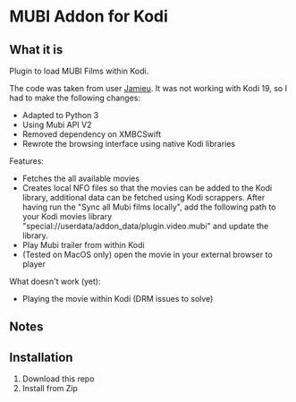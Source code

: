 # MUBI Addon for Kodi

## What it is
Plugin to load MUBI Films within Kodi.

The code was taken from user [Jamieu](https://github.com/jamieu/plugin.video.mubi). It was not working with Kodi 19, so I had to make the following changes:

- Adapted to Python 3
- Using Mubi API V2
- Removed dependency on XMBCSwift
- Rewrote the browsing interface using native Kodi libraries

Features:

- Fetches the all available movies
- Creates local NFO files so that the movies can be added to the Kodi library, additional data can be fetched using Kodi scrappers. After having run the "Sync all Mubi films locally", add the following path to your Kodi movies library "special://userdata/addon_data/plugin.video.mubi" and update the library.
- Play Mubi trailer from within Kodi
- (Tested on MacOS only) open the movie in your external browser to player



What doesn't work (yet):

- Playing the movie within Kodi (DRM issues to solve)


## Notes

## Installation

1. Download this repo
2. Install from Zip
